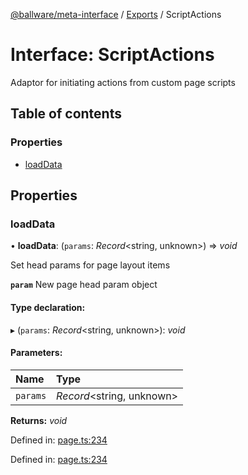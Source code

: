 [@ballware/meta-interface](../README.md) / [Exports](../modules.md) / ScriptActions

# Interface: ScriptActions

Adaptor for initiating actions from custom page scripts

## Table of contents

### Properties

- [loadData](scriptactions.md#loaddata)

## Properties

### loadData

• **loadData**: (`params`: *Record*<string, unknown\>) => *void*

Set head params for page layout items

**`param`** New page head param object

#### Type declaration:

▸ (`params`: *Record*<string, unknown\>): *void*

#### Parameters:

Name | Type |
:------ | :------ |
`params` | *Record*<string, unknown\> |

**Returns:** *void*

Defined in: [page.ts:234](https://github.com/ballware/ballware-client/blob/37e08ea/packages/meta-interface/src/page.ts#L234)

Defined in: [page.ts:234](https://github.com/ballware/ballware-client/blob/37e08ea/packages/meta-interface/src/page.ts#L234)
